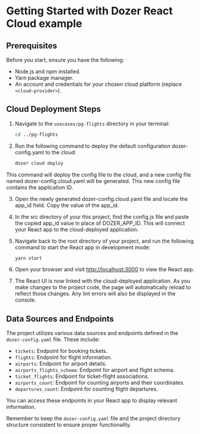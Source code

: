 # Getting Started with Dozer React Cloud example

## Prerequisites

Before you start, ensure you have the following:

- Node.js and npm installed.
- Yarn package manager.
- An account and credentials for your chosen cloud platform (replace `<cloud-provider>`).

## Cloud Deployment Steps

1. Navigate to the `usecases/pg-flights` directory in your terminal:

    ```bash
    cd ../pg-flights
    ```

2. Run the following command to deploy the default configuration dozer-config.yaml to the cloud:

    ```bash
    dozer cloud deploy
    ```
    
This command will deploy the config file to the cloud, and a new config file named dozer-config.cloud.yaml will be generated. This new config file contains the application ID.

3. Open the newly generated dozer-config.cloud.yaml file and locate the app_id field. Copy the value of the app_id.

4. In the src directory of your this project, find the config.js file and paste the copied app_id value in place of DOZER_APP_ID. This will connect your React app to the cloud-deployed application.

5. Navigate back to the root directory of your project, and run the following command to start the React app in development mode:

    ```bash
    yarn start
    ```

6. Open your browser and visit [http://localhost:3000](http://localhost:3000) to view the React app.

7. The React UI is now linked with the cloud-deployed application. As you make changes to the project code, the page will automatically reload to reflect those changes. Any lint errors will also be displayed in the console.

## Data Sources and Endpoints

The project utilizes various data sources and endpoints defined in the `dozer-config.yaml` file. These include:

- `tickets`: Endpoint for booking tickets.
- `flights`: Endpoint for flight information.
- `airports`: Endpoint for airport details.
- `airports_flights_schema`: Endpoint for airport and flight schema.
- `ticket_flights`: Endpoint for ticket-flight associations.
- `airports_count`: Endpoint for counting airports and their coordinates.
- `departures_count`: Endpoint for counting flight departures.

You can access these endpoints in your React app to display relevant information.

Remember to keep the `dozer-config.yaml` file and the project directory structure consistent to ensure proper functionality.
